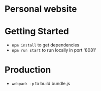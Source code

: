 # Personal website

# Getting Started
- `npm install` to get dependencies
- `npm run start` to run locally in port '8081'

# Production
- `webpack -p` to build bundle.js
